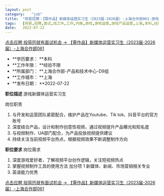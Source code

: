 ```yaml
---
layout:	post
category:	"job"
title:	"网易招聘：【需作品】新媒体运营实习生（2023届-2026届）-上海合作部061-游戏-游戏运营-游戏产品运营-上海本科经验不限"
tags:	[网易,招聘,面试,找工作,工作,内推,游戏,游戏运营,游戏产品运营,上海,本科,经验不限]
date:	2022-07-22
---
```


[点击应聘 投简历就有面试机会 -> 【需作品】新媒体运营实习生（2023届-2026届）-上海合作部061](http://mobile.bole.netease.com/bole/boleDetail?id=41716&employeeId=346f03c3cda5f04c&key=all)



- **学历要求： **本科
- **工作年限： **经验不限
- **所属部门： **上海合作部-产品和技术中心-D9组
- **工作城市： **上海
- **发布日期： **2022-07-22



**职位描述**
游戏新媒体运营实习生

岗位职责
1. 与开发和运营团队紧密配合，维护产品在Youtube、Tik tok、抖音平台的官方账号
2. 深度结合产品，设计和制作创意性视频，通过视频提升产品曝光和知名度
3. 与视频制作、UA部门配合，为产品投放视频提供建议
4. 持续关注当前视频平台热点，根据视频效果不断调整制作方向






**职位要求**
岗位需求
1. 深度游戏爱好者，了解视频平台创作逻辑，关注短视频热点
2. 掌握视频制作工具的使用方法
加分项
1 新媒体、新闻、市场营销相关专业
2. 英语能力优秀



[点击应聘 投简历就有面试机会 -> 【需作品】新媒体运营实习生（2023届-2026届）-上海合作部061](http://mobile.bole.netease.com/bole/boleDetail?id=41716&employeeId=346f03c3cda5f04c&key=all)